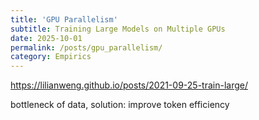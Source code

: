 ```yaml
---
title: 'GPU Parallelism'
subtitle: Training Large Models on Multiple GPUs
date: 2025-10-01
permalink: /posts/gpu_parallelism/
category: Empirics
---
```



https://lilianweng.github.io/posts/2021-09-25-train-large/



bottleneck of data, solution: improve token efficiency